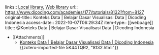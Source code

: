 links:: [Local library](zotero://select/library/items/DGJ534ZY), [Web library](https://www.zotero.org/users/9756735/items/DGJ534ZY)
url:: https://www.dicoding.com/academies/177/tutorials/8132?from=8127
original-title:: Konteks Data | Belajar Dasar Visualisasi Data | Dicoding Indonesia
access-date:: 2022-10-07T06:29:34Z
item-type:: [[webpage]]
title:: @Konteks Data | Belajar Dasar Visualisasi Data | Dicoding Indonesia

- [[Attachments]]
	- [Konteks Data | Belajar Dasar Visualisasi Data | Dicoding Indonesia](https://www.dicoding.com/academies/177/tutorials/8132?from=8127) {{zotero-imported-file 5K44TQR2, "8132.html"}}